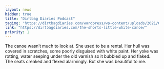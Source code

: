 ```yaml
---
layout: news
hidden: true
title: "Dirtbag Diaries Podcast"
tagimg: "https://dirtbagdiaries.com/wordpress/wp-content/uploads/2021/02/LittleWhiteCanoe_TC_3-1536x1536.jpg"
link: "https://dirtbagdiaries.com/the-shorts-little-white-canoe/"
priority: 1
---
```


The canoe wasn’t much to look at. She used to be a rental. Her hull was covered in scratches, some poorly disguised with white paint. Her yoke was rotting, water seeping under the old varnish so it bubbled up and flaked. The seats creaked and flexed alarmingly. But she was beautiful to me.

